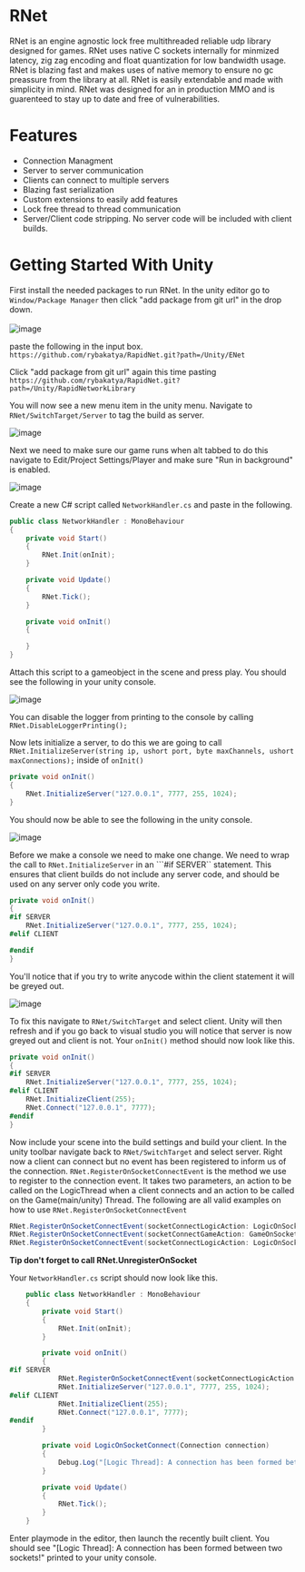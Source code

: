 # RNet

RNet is an engine agnostic lock free multithreaded reliable udp library designed for games. RNet uses native C sockets internally for minmized latency, zig zag encoding and float quantization for low bandwidth usage. RNet is blazing fast and makes uses of native memory to ensure no gc preassure from the library at all. RNet is easily extendable and made with simplicity in mind. RNet was designed for an in production MMO and is guarenteed to stay up to date and free of vulnerabilities.

# Features
* Connection Managment
* Server to server communication
* Clients can connect to multiple servers
* Blazing fast serialization
* Custom extensions to easily add features
* Lock free thread to thread communication
* Server/Client code stripping. No server code will be included with client builds.


# Getting Started With Unity
First install the needed packages to run RNet. In the unity editor go to ```Window/Package Manager``` then click "add package from git url" in the drop down.\
\
![image](https://github.com/user-attachments/assets/aa8f8637-f77f-480e-a9d4-137ed93d5e50)



paste the following in the input box. ```https://github.com/rybakatya/RapidNet.git?path=/Unity/ENet```

Click "add package from git url" again this time pasting ```https://github.com/rybakatya/RapidNet.git?path=/Unity/RapidNetworkLibrary```

You will now see a new menu item in the unity menu. Navigate to ```RNet/SwitchTarget/Server``` to tag the build as server.


![image](https://github.com/user-attachments/assets/d1af4aa8-9cfd-409f-84f9-ccf734510c2b)


Next we need to make sure our game runs when alt tabbed to do this navigate to Edit/Project Settings/Player and make sure "Run in background" is enabled.



![image](https://github.com/user-attachments/assets/ed37c7b6-c183-4b8c-8970-97b1a836b0cd)


Create a new C# script called ```NetworkHandler.cs``` and paste in the following.

```csharp
public class NetworkHandler : MonoBehaviour
{
    private void Start()
    {
        RNet.Init(onInit);
    }

    private void Update()
    {
        RNet.Tick();
    }

    private void onInit()
    {

    }
}
```

Attach this script to a gameobject in the scene and press play. You should see the following in your unity console.

![image](https://github.com/user-attachments/assets/7061e557-f3c6-4cdb-bd4d-33585c212abc)


You can disable the logger from printing to the console by calling ```RNet.DisableLoggerPrinting();``` 


Now lets initialize a server, to do this we are going to call ```RNet.InitializeServer(string ip, ushort port, byte maxChannels, ushort maxConnections);``` inside of ```onInit()```

```csharp
private void onInit()
{
    RNet.InitializeServer("127.0.0.1", 7777, 255, 1024);
}
```

You should now be able to see the following in the unity console.


![image](https://github.com/user-attachments/assets/d8fcab26-48ab-45da-b3e7-6fd8c2ee309b)


Before we make a console we need to make one change. We need to wrap the call to ```RNet.InitializeServer``` in an ```#if SERVER`` statement. This ensures that client builds do not include any server code, and should be used on any server only code you write.

```csharp
private void onInit()
{
#if SERVER
    RNet.InitializeServer("127.0.0.1", 7777, 255, 1024);
#elif CLIENT

#endif
}
```

You'll notice that if you try to write anycode within the client statement it will be greyed out.

![image](https://github.com/user-attachments/assets/e4fb3f2c-59ee-4d3c-a154-98b3a4d4ff4d)

To fix this navigate to ```RNet/SwitchTarget``` and select client. Unity will then refresh and if you go back to visual studio you will notice that server is now greyed out and client is not. Your ```onInit()``` method should now look like this. 

```csharp
private void onInit()
{
#if SERVER
    RNet.InitializeServer("127.0.0.1", 7777, 255, 1024);
#elif CLIENT
    RNet.InitializeClient(255);
    RNet.Connect("127.0.0.1", 7777);
#endif
}
```

Now include your scene into the build settings and build your client. In the unity toolbar navigate back to ```RNet/SwitchTarget``` and select server. Right now a client can connect but no event has been registered to inform us of the connection. ```RNet.RegisterOnSocketConnectEvent``` is the method we use to register to the connection event. It takes two parameters, an action to be called on the LogicThread when a client connects and an action to be called on the Game(main/unity) Thread. The following are all valid examples on how to use ```RNet.RegisterOnSocketConnectEvent```

```csharp
RNet.RegisterOnSocketConnectEvent(socketConnectLogicAction: LogicOnSocketConnect);
RNet.RegisterOnSocketConnectEvent(socketConnectGameAction: GameOnSocketConnect);
RNet.RegisterOnSocketConnectEvent(socketConnectLogicAction: LogicOnSocketConnect, socketConnectGameAction: GameOnSocketConnect);
```
**Tip don't forget to call RNet.UnregisterOnSocket**

Your ```NetworkHandler.cs``` script should now look like this.

```csharp
    public class NetworkHandler : MonoBehaviour
    {
        private void Start()
        {
            RNet.Init(onInit);
        }

        private void onInit()
        {
#if SERVER
            RNet.RegisterOnSocketConnectEvent(socketConnectLogicAction: LogicOnSocketConnect);          
            RNet.InitializeServer("127.0.0.1", 7777, 255, 1024);
#elif CLIENT
            RNet.InitializeClient(255);
            RNet.Connect("127.0.0.1", 7777);
#endif
        }

        private void LogicOnSocketConnect(Connection connection)
        {
            Debug.Log("[Logic Thread]: A connection has been formed between two sockets!");
        }

        private void Update()
        {
            RNet.Tick();
        }
    }
```

Enter playmode in the editor, then launch the recently built client. You should see "[Logic Thread]: A connection has been formed between two sockets!" printed to your unity console.

